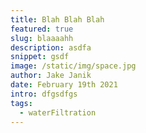 ```yaml
---
title: Blah Blah Blah
featured: true
slug: blaaaahh
description: asdfa
snippet: gsdf
image: /static/img/space.jpg
author: Jake Janik
date: February 19th 2021
intro: dfgsdfgs
tags:
  - waterFiltration
---
```

